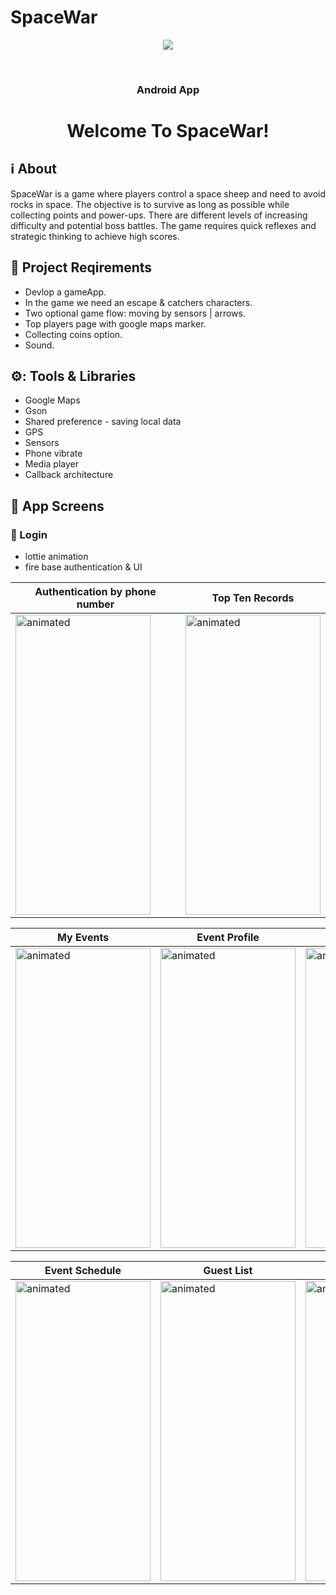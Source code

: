 # SpaceWar
<p align="center"><img src="https://cdn.cloudflare.steamstatic.com/steam/apps/1086160/header.jpg?t=1673628342"></p>
<br/>
<h3 align="center">Android App</h3>
<h1 align="center">Welcome To SpaceWar!</h1>


## :information_source: About 
SpaceWar is a game where players control a space sheep and need to avoid rocks in space. The objective is to survive as long as possible while collecting points and power-ups. There are different levels of increasing difficulty and potential boss battles. The game requires quick reflexes and strategic thinking to achieve high scores.
<br/>

## :space_invader: Project Reqirements
- Devlop a gameApp.
- In the game we need an escape & catchers characters.
- Two optional game flow: moving by sensors | arrows.
- Top players page with google maps marker.
- Collecting coins option.
- Sound.



## ⚙️: Tools & Libraries
- Google Maps
- Gson
- Shared preference - saving local data
- GPS
- Sensors
- Phone vibrate
- Media player
- Callback architecture

## :iphone: App Screens
### :calling: Login
- lottie animation
- fire base authentication & UI

|Authentication by phone number|Top Ten Records|
|---|---|
|<img src="https://github.com/SharonFogel8/PlanItAll/blob/master/login.gif?raw=true" alt="animated"  height="480" width="216"/>|<img src="https://im4.ezgif.com/tmp/ezgif-4-99aec6ce58.gif" alt="animated" height="480" width="216"/>


|My Events|Event Profile|Budget Managment
|---|---|---|
|<img src="https://github.com/SharonFogel8/PlanItAll/blob/993246631ee4703c8bac909932af6307817c6636/my-events.jpeg?raw=true" alt="animated" height="480" width="216"/>|<img src="https://github.com/SharonFogel8/PlanItAll/blob/993246631ee4703c8bac909932af6307817c6636/event-profile2.jpeg?raw=true" alt="animated" height="480" width="216"/>|<img src="https://github.com/SharonFogel8/PlanItAll/blob/993246631ee4703c8bac909932af6307817c6636/WhatsApp%20Image%202023-05-04%20at%2013.39.43.jpeg?raw=true" alt="animated" height="480" width="216"/>

|Event Schedule|Guest List|To Do List|
|---|---|---|
|<img src="https://github.com/SharonFogel8/PlanItAll/blob/993246631ee4703c8bac909932af6307817c6636/schedule.jpeg?raw=true" alt="animated" height="480" width="216"/>|<img src="https://github.com/SharonFogel8/PlanItAll/blob/993246631ee4703c8bac909932af6307817c6636/guest-list.jpeg?raw=true" alt="animated" height="480" width="216"/>|<img src="https://github.com/SharonFogel8/PlanItAll/blob/master/app/src/main/res/drawable/tdl.jpeg?raw=true" alt="animated" height="480" width="216"/>
